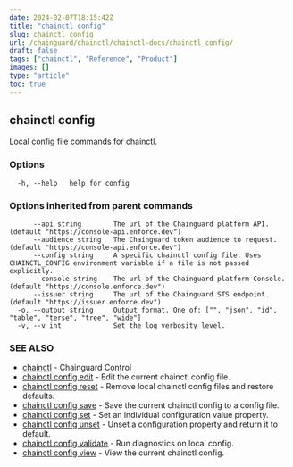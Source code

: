 ```yaml
---
date: 2024-02-07T18:15:42Z
title: "chainctl config"
slug: chainctl_config
url: /chainguard/chainctl/chainctl-docs/chainctl_config/
draft: false
tags: ["chainctl", "Reference", "Product"]
images: []
type: "article"
toc: true
---
```

## chainctl config

Local config file commands for chainctl.

### Options

```
  -h, --help   help for config
```

### Options inherited from parent commands

```
      --api string        The url of the Chainguard platform API. (default "https://console-api.enforce.dev")
      --audience string   The Chainguard token audience to request. (default "https://console-api.enforce.dev")
      --config string     A specific chainctl config file. Uses CHAINCTL_CONFIG environment variable if a file is not passed explicitly.
      --console string    The url of the Chainguard platform Console. (default "https://console.enforce.dev")
      --issuer string     The url of the Chainguard STS endpoint. (default "https://issuer.enforce.dev")
  -o, --output string     Output format. One of: ["", "json", "id", "table", "terse", "tree", "wide"]
  -v, --v int             Set the log verbosity level.
```

### SEE ALSO

* [chainctl](/chainguard/chainctl/chainctl-docs/chainctl/)	 - Chainguard Control
* [chainctl config edit](/chainguard/chainctl/chainctl-docs/chainctl_config_edit/)	 - Edit the current chainctl config file.
* [chainctl config reset](/chainguard/chainctl/chainctl-docs/chainctl_config_reset/)	 - Remove local chainctl config files and restore defaults.
* [chainctl config save](/chainguard/chainctl/chainctl-docs/chainctl_config_save/)	 - Save the current chainctl config to a config file.
* [chainctl config set](/chainguard/chainctl/chainctl-docs/chainctl_config_set/)	 - Set an individual configuration value property.
* [chainctl config unset](/chainguard/chainctl/chainctl-docs/chainctl_config_unset/)	 - Unset a configuration property and return it to default.
* [chainctl config validate](/chainguard/chainctl/chainctl-docs/chainctl_config_validate/)	 - Run diagnostics on local config.
* [chainctl config view](/chainguard/chainctl/chainctl-docs/chainctl_config_view/)	 - View the current chainctl config.

